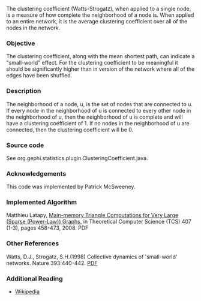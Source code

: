 The clustering coefficient (Watts-Strogatz), when applied to a single node, is a measure of how complete the neighborhood of a node is. When applied to an entire network, it is the average clustering coefficient over all of the nodes in the network.

### Objective

The clustering coefficient, along with the mean shortest path, can indicate a "small-world" effect.
For the clustering coefficient to be meaningful it should be significantly higher than in version of the network where all of the edges have been shuffled.

### Description

The neighborhood of a node, u, is the set of nodes that are connected to u. If every node in the neighborhood of u is connected to every other node in the neighborhood of u, then the neighborhood of u is complete and will have a clustering coefficient of 1. If no nodes in the neighborhood of u are connected, then the clustering coefficient will be 0.

### Source code

See org.gephi.statistics.plugin.ClusteringCoefficient.java.

### Acknowledgements

This code was implemented by Patrick McSweeney.

### Implemented Algorithm

Matthieu Latapy, [Main-memory Triangle Computations for Very Large (Sparse (Power-Law)) Graphs](http://www-rp.lip6.fr/~latapy/Triangles/), in Theoretical Computer Science (TCS) 407 (1-3), pages 458-473, 2008. PDF

### Other References

Watts, D.J., Strogatz, S.H.(1998) Collective dynamics of 'small-world' networks. Nature 393:440-442. [PDF](http://tam.cornell.edu/SS_nature_smallworld.pdf)

### Additional Reading

- [Wikipedia](http://en.wikipedia.org/wiki/Clustering_coefficient)